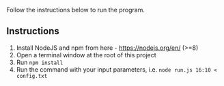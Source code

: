 Follow the instructions below to run the program.

## Instructions

1. Install NodeJS and npm from here - https://nodejs.org/en/ (>=8)
2. Open a terminal window at the root of this project
3. Run `npm install`
4. Run the command with your input parameters, i.e. `node run.js 16:10 < config.txt`
